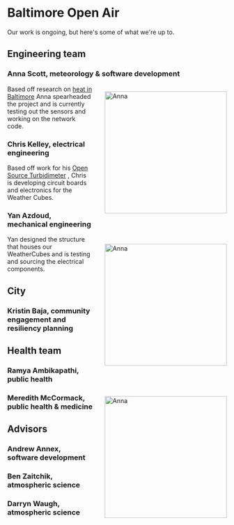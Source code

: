# Baltimore Open Air 
Our work is ongoing, but here's some of what we're up to.  

## Engineering team
### Anna Scott, meteorology & software development
<img src="images/anna.jpg" width="280" style="float:right; margin: 1em 0 4em 2em;"
title="Anna"/>
Based off research on [heat in Baltimore](http://www.baltimoresustainability.org/urban-heat-island-sensors/) Anna spearheaded the project and is currently testing out the sensors
and working on the network code. 

### Chris Kelley, electrical engineering
<img src="images/anna.jpg" width="280" style="float:right; margin: 1em 0 4em 2em;"
title="Anna"/>
Based off work for his [Open Source Turbidimeter](https://github.com/wash4all/open-turbidimeter-project)
, Chris is developing circuit boards and electronics for the Weather Cubes.

### Yan Azdoud, mechanical engineering
<img src="images/anna.jpg" width="280" style="float:right; margin: 1em 0 4em 2em;"
title="Anna"/>
Yan designed the structure that houses our WeatherCubes
and is testing and sourcing the electrical components.

## City
### Kristin Baja, community engagement and resiliency planning

## Health team 
### Ramya Ambikapathi, public health
### Meredith McCormack, public health \& medicine

## Advisors
### Andrew Annex, software development
### Ben Zaitchik, atmospheric science
### Darryn Waugh, atmospheric science
